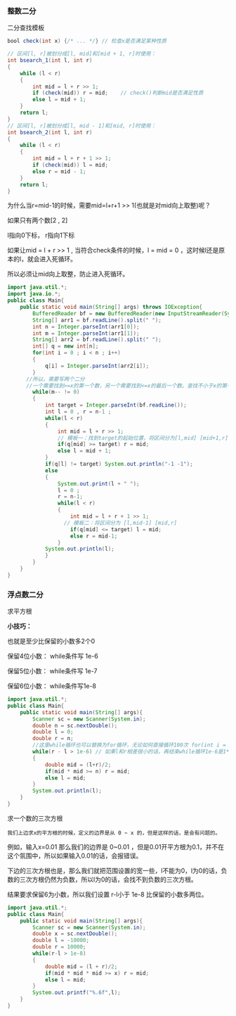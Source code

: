 ### 整数二分

二分查找模板

```java
bool check(int x) {/* ... */} // 检查x是否满足某种性质

// 区间[l, r]被划分成[l, mid]和[mid + 1, r]时使用：
int bsearch_1(int l, int r)
{
    while (l < r)
    {
        int mid = l + r >> 1;
        if (check(mid)) r = mid;    // check()判断mid是否满足性质
        else l = mid + 1;
    }
    return l;
}
// 区间[l, r]被划分成[l, mid - 1]和[mid, r]时使用：
int bsearch_2(int l, int r)
{
    while (l < r)
    {
        int mid = l + r + 1 >> 1;
        if (check(mid)) l = mid;
        else r = mid - 1;
    }
    return l;
}
```

为什么当r=mid-1的时候，需要mid=l+r+1 >> 1(也就是对mid向上取整)呢？

如果只有两个数[2 , 2]

l指向0下标， r指向1下标

如果让mid = l + r >> 1 , 当符合check条件的时候，l = mid = 0 ，这时候l还是原本的l，就会进入死循环。

所以必须让mid向上取整，防止进入死循环。







```java
import java.util.*;
import java.io.*;
public class Main{
    public static void main(String[] args) throws IOException{
        BufferedReader bf = new BufferedReader(new InputStreamReader(System.in));
        String[] arr1 = bf.readLine().split(" ");
        int n = Integer.parseInt(arr1[0]);
        int m = Integer.parseInt(arr1[1]);
        String[] arr2 = bf.readLine().split(" ");
        int[] q = new int[n];
        for(int i = 0 ; i < n ; i++)
        {
            q[i] = Integer.parseInt(arr2[i]);
        }
      //所以，需要写两个二分
      //一个需要找到>=x的第一个数，另一个需要找到<=x的最后一个数。查找不小于x的第一个位置，较为简单：
        while(m-- != 0)
        {
            int target = Integer.parseInt(bf.readLine());
            int l = 0 , r = n-1 ;
            while(l < r)
            {
                int mid = l + r >> 1;
                // 模板一：找到target的起始位置，将区间分为[l,mid] [mid+1,r]
                if(q[mid] >= target) r = mid;
                else l = mid + 1;
            }
            if(q[l] != target) System.out.println("-1 -1");
            else 
            {
                System.out.print(l + " ");
                l = 0 ;
                r = n-1;
                while(l < r)
                {
                    int mid = l + r + 1 >> 1;
                  // 模板二：将区间分为 [l,mid-1] [mid,r]
                    if(q[mid] <= target) l = mid;
                    else r = mid-1;
                }
            System.out.println(l);
            }
        }
    }
}
```

### 浮点数二分

求平方根

**小技巧：**

也就是至少比保留的小数多2个0

保留4位小数： while条件写 1e-6

保留5位小数： while条件写 1e-7

保留6位小数： while条件写1e-8

```java
import java.util.*;
public class Main{
    public static void main(String[] args){
        Scanner sc = new Scanner(System.in);
        double n = sc.nextDouble();
        double l = 0;
        double r = n;
        //这里while循环也可以替换为for循环，无论如何直接循环100次 for(int i = 0 ; i < 100 ; i++)
        while(r - l > 1e-6) // 如果l和r相差很小的话，再结束while循环1e-6是1*10^(-6)，这个数越小，越精确
        {
            double mid = (l+r)/2;
            if(mid * mid >= n) r = mid;
            else l = mid;
        }
        System.out.println(l);
    }
}
```



求一个数的三次方根

`我们上边求x的平方根的时候，定义的边界是从 0 ~ x 的，但是这样的话，是会有问题的。`

例如，输入x=0.01 那么我们的边界是 0~0.01 ，但是0.01开平方根为0.1，并不在这个氛围中，所以如果输入0.01的话，会报错误。

下边的三次方根也是，那么我们就把范围设置的宽一些，l不能为0，l为0的话，负数的三次方根仍然为负数，所以l为0的话，会找不到负数的三次方根。

结果要求保留6为小数，所以我们设置 r-l小于 1e-8 比保留的小数多两位。

```java
import java.util.*;
public class Main{
    public static void main(String[] args){
        Scanner sc = new Scanner(System.in);
        double x = sc.nextDouble();
        double l = -10000;
        double r = 10000;
        while(r-l > 1e-8)
        {
            double mid = (l + r)/2;
            if(mid * mid * mid >= x) r = mid;
            else l = mid;
        }
        System.out.printf("%.6f",l);
    }
}
```

